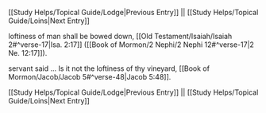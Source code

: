 [[Study Helps/Topical Guide/Lodge|Previous Entry]]  ||  [[Study Helps/Topical Guide/Loins|Next Entry]]

 loftiness of man shall be bowed down, [[Old Testament/Isaiah/Isaiah 2#^verse-17|Isa. 2:17]] ([[Book of Mormon/2 Nephi/2 Nephi 12#^verse-17|2 Ne. 12:17]]).

 servant said ... Is it not the loftiness of thy vineyard, [[Book of Mormon/Jacob/Jacob 5#^verse-48|Jacob 5:48]].

[[Study Helps/Topical Guide/Lodge|Previous Entry]]  ||  [[Study Helps/Topical Guide/Loins|Next Entry]]
